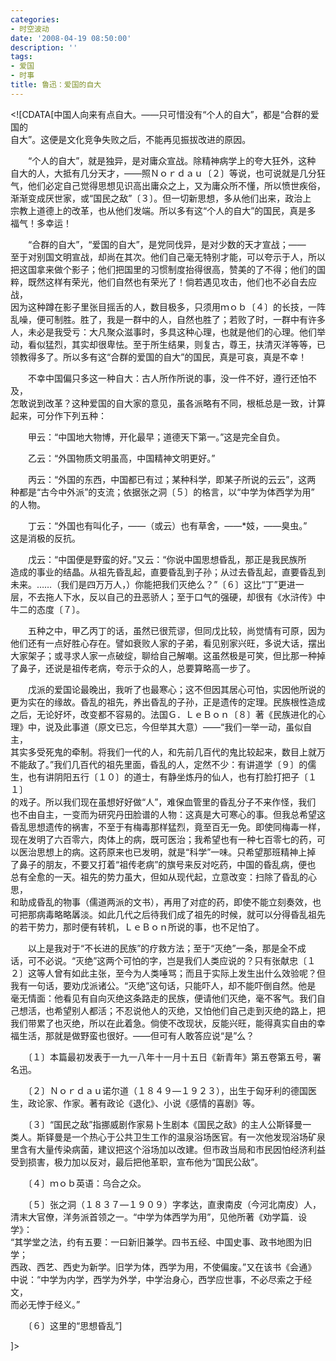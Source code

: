 ```yaml
---
categories:
- 时空波动
date: '2008-04-19 08:50:00'
description: ''
tags:
- 爱国
- 时事
title: 鲁迅：爱国的自大
---
```

\<!\[CDATA\[中国人向来有点自大。——只可惜没有“个人的自大”，都是“合群的爱国的   
 自大”。这便是文化竞争失败之后，不能再见振拔改进的原因。   
   
 　　“个人的自大”，就是独异，是对庸众宣战。除精神病学上的夸大狂外，这种   
 自大的人，大抵有几分天才，——照Ｎｏｒｄａｕ〔２〕等说，也可说就是几分狂   
 气，他们必定自己觉得思想见识高出庸众之上，又为庸众所不懂，所以愤世疾俗，   
 渐渐变成厌世家，或“国民之敌”〔３〕。但一切新思想，多从他们出来，政治上   
 宗教上道德上的改革，也从他们发端。所以多有这“个人的自大”的国民，真是多   
 福气！多幸运！   
   
 　　“合群的自大”，“爱国的自大”，是党同伐异，是对少数的天才宣战；——   
 至于对别国文明宣战，却尚在其次。他们自己毫无特别才能，可以夸示于人，所以   
 把这国拿来做个影子；他们把国里的习惯制度抬得很高，赞美的了不得；他们的国   
 粹，既然这样有荣光，他们自然也有荣光了！倘若遇见攻击，他们也不必自去应战，   
 因为这种蹲在影子里张目摇舌的人，数目极多，只须用ｍｏｂ〔４〕的长技，一阵   
 乱噪，便可制胜。胜了，我是一群中的人，自然也胜了；若败了时，一群中有许多   
 人，未必是我受亏：大凡聚众滋事时，多具这种心理，也就是他们的心理。他们举   
 动，看似猛烈，其实却很卑怯。至于所生结果，则复古，尊王，扶清灭洋等等，已   
 领教得多了。所以多有这“合群的爱国的自大”的国民，真是可哀，真是不幸！   
   
 　　不幸中国偏只多这一种自大：古人所作所说的事，没一件不好，遵行还怕不及，   
 怎敢说到改革？这种爱国的自大家的意见，虽各派略有不同，根柢总是一致，计算   
 起来，可分作下列五种：   
   
 　　甲云：“中国地大物博，开化最早；道德天下第一。”这是完全自负。   
   
 　　乙云：“外国物质文明虽高，中国精神文明更好。”   
   
 　　丙云：“外国的东西，中国都已有过；某种科学，即某子所说的云云”，这两   
 种都是“古今中外派”的支流；依据张之洞〔５〕的格言，以“中学为体西学为用”   
 的人物。   
   
 　　丁云：“外国也有叫化子，——（或云）也有草舍，——\*妓，——臭虫。”   
 这是消极的反抗。   
   
 　　戊云：“中国便是野蛮的好。”又云：“你说中国思想昏乱，那正是我民族所   
 造成的事业的结晶。从祖先昏乱起，直要昏乱到子孙；从过去昏乱起，直要昏乱到   
 未来。……（我们是四万万人，）你能把我们灭绝么？”〔６〕这比“丁”更进一   
 层，不去拖人下水，反以自己的丑恶骄人；至于口气的强硬，却很有《水浒传》中   
 牛二的态度〔７〕。   
   
 　　五种之中，甲乙丙丁的话，虽然已很荒谬，但同戊比较，尚觉情有可原，因为   
 他们还有一点好胜心存在。譬如衰败人家的子弟，看见别家兴旺，多说大话，摆出   
 大家架子；或寻求人家一点破绽，聊给自己解嘲。这虽然极是可笑，但比那一种掉   
 了鼻子，还说是祖传老病，夸示于众的人，总要算略高一步了。   
   
 　　戊派的爱国论最晚出，我听了也最寒心；这不但因其居心可怕，实因他所说的   
 更为实在的缘故。昏乱的祖先，养出昏乱的子孙，正是遗传的定理。民族根性造成   
 之后，无论好坏，改变都不容易的。法国Ｇ．ＬｅＢｏｎ〔８〕著《民族进化的心   
 理》中，说及此事道（原文已忘，今但举其大意）——“我们一举一动，虽似自主，   
 其实多受死鬼的牵制。将我们一代的人，和先前几百代的鬼比较起来，数目上就万   
 不能敌了。”我们几百代的祖先里面，昏乱的人，定然不少：有讲道学〔９〕的儒   
 生，也有讲阴阳五行〔１０〕的道士，有静坐炼丹的仙人，也有打脸打把子〔１１〕   
 的戏子。所以我们现在虽想好好做“人”，难保血管里的昏乱分子不来作怪，我们   
 也不由自主，一变而为研究丹田脸谱的人物：这真是大可寒心的事。但我总希望这   
 昏乱思想遗传的祸害，不至于有梅毒那样猛烈，竟至百无一免。即使同梅毒一样，   
 现在发明了六百零六，肉体上的病，既可医治；我希望也有一种七百零七的药，可   
 以医治思想上的病。这药原来也已发明，就是“科学”一味。只希望那班精神上掉   
 了鼻子的朋友，不要又打着“祖传老病”的旗号来反对吃药，中国的昏乱病，便也   
 总有全愈的一天。祖先的势力虽大，但如从现代起，立意改变：扫除了昏乱的心思，   
 和助成昏乱的物事（儒道两派的文书），再用了对症的药，即使不能立刻奏效，也   
 可把那病毒略略羼淡。如此几代之后待我们成了祖先的时候，就可以分得昏乱祖先   
 的若干势力，那时便有转机，ＬｅＢｏｎ所说的事，也不足怕了。   
   
 　　以上是我对于“不长进的民族”的疗救方法；至于“灭绝”一条，那是全不成   
 话，可不必说。“灭绝”这两个可怕的字，岂是我们人类应说的？只有张献忠〔１   
 ２〕这等人曾有如此主张，至今为人类唾骂；而且于实际上发生出什么效验呢？但   
 我有一句话，要劝戊派诸公。“灭绝”这句话，只能吓人，却不能吓倒自然。他是   
 毫无情面：他看见有自向灭绝这条路走的民族，便请他们灭绝，毫不客气。我们自   
 己想活，也希望别人都活；不忍说他人的灭绝，又怕他们自己走到灭绝的路上，把   
 我们带累了也灭绝，所以在此着急。倘使不改现状，反能兴旺，能得真实自由的幸   
 福生活，那就是做野蛮也很好。——但可有人敢答应说“是”么？   
   
 　　〔１〕本篇最初发表于一九一八年十一月十五日《新青年》第五卷第五号，署   
 名迅。   
   
 　　〔２〕Ｎｏｒｄａｕ诺尔道（１８４９—１９２３），出生于匈牙利的德国医   
 生，政论家、作家。著有政论《退化》、小说《感情的喜剧》等。   
   
 　　〔３〕“国民之敌”指挪威剧作家易卜生剧本《国民之敌》的主人公斯铎曼一   
 类人。斯铎曼是一个热心于公共卫生工作的温泉浴场医官。有一次他发现浴场矿泉   
 里含有大量传染病菌，建议把这个浴场加以改建。但市政当局和市民因怕经济利益   
 受到损害，极力加以反对，最后把他革职，宣布他为“国民公敌”。   
   
 　　〔４〕ｍｏｂ英语：乌合之众。   
   
 　　〔５〕张之洞（１８３７—１９０９）字孝达，直隶南皮（今河北南皮）人，   
 清末大官僚，洋务派首领之一。“中学为体西学为用”，见他所著《劝学篇．设学》：   
 “其学堂之法，约有五要：一曰新旧兼学。四书五经、中国史事、政书地图为旧学；   
 西政、西艺、西史为新学。旧学为体，西学为用，不使偏废。”又在该书《会通》   
 中说：“中学为内学，西学为外学，中学治身心，西学应世事，不必尽索之于经文，   
 而必无悖于经义。”   
   
 　　〔６〕这里的“思想昏乱”]

]\>


